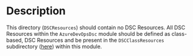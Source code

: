 # Description

This directory (`DSCResources`) should contain no DSC Resources. All DSC
Resources within the `AzureDevOpsDsc` module should be defined as class-based,
DSC Resources and be present in the `DSCClassResources` subdirectory ([here](../DSCClassResources))
within this module.
